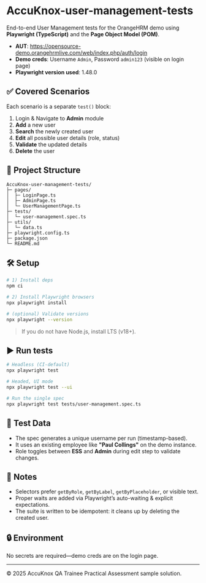 # AccuKnox-user-management-tests

End-to-end User Management tests for the OrangeHRM demo using **Playwright (TypeScript)** and the **Page Object Model (POM)**.

- **AUT**: https://opensource-demo.orangehrmlive.com/web/index.php/auth/login
- **Demo creds**: Username `Admin`, Password `admin123` (visible on login page)
- **Playwright version used**: 1.48.0

## ✅ Covered Scenarios
Each scenario is a separate `test()` block:
1. Login & Navigate to **Admin** module
2. **Add** a new user
3. **Search** the newly created user
4. **Edit** all possible user details (role, status)
5. **Validate** the updated details
6. **Delete** the user

## 🧱 Project Structure

```
AccuKnox-user-management-tests/
├─ pages/
│  ├─ LoginPage.ts
│  ├─ AdminPage.ts
│  └─ UserManagementPage.ts
├─ tests/
│  └─ user-management.spec.ts
├─ utils/
│  └─ data.ts
├─ playwright.config.ts
├─ package.json
└─ README.md
```

## 🛠 Setup

```bash
# 1) Install deps
npm ci

# 2) Install Playwright browsers
npx playwright install

# (optional) Validate versions
npx playwright --version
```

> If you do not have Node.js, install LTS (v18+).

## ▶️ Run tests

```bash
# Headless (CI-default)
npx playwright test

# Headed, UI mode
npx playwright test --ui

# Run the single spec
npx playwright test tests/user-management.spec.ts
```

## 🌱 Test Data
- The spec generates a unique username per run (timestamp-based).
- It uses an existing employee like **"Paul Collings"** on the demo instance.
- Role toggles between **ESS** and **Admin** during edit step to validate changes.

## 📄 Notes
- Selectors prefer `getByRole`, `getByLabel`, `getByPlaceholder`, or visible text.
- Proper waits are added via Playwright’s auto-waiting & explicit expectations.
- The suite is written to be idempotent: it cleans up by deleting the created user.

## 🔒 Environment
No secrets are required—demo creds are on the login page.

---

© 2025 AccuKnox QA Trainee Practical Assessment sample solution.
